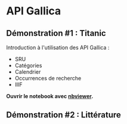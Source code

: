 # API Gallica

## Démonstration #1 : Titanic

Introduction à l'utilisation des API Gallica :
- SRU
- Catégories
- Calendrier
- Occurrences de recherche
- IIIF

 
**Ouvrir le notebook avec [nbviewer](https://nbviewer.jupyter.org/github/Malichot/API/blob/main/Notebooks_demos/API_Gallica-Titanic.ipynb).**

## Démonstration #2 : Littérature
